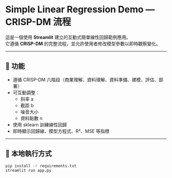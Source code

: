 # Simple Linear Regression Demo — CRISP-DM 流程

這是一個使用 **Streamlit** 建立的互動式簡單線性回歸範例應用。  
它遵循 **CRISP-DM** 的完整流程，並允許使用者修改模型參數以即時觀察變化。

---

## 🧩 功能
- 遵循 CRISP-DM 六階段（商業理解、資料理解、資料準備、建模、評估、部署）
- 可互動調整：
  - 斜率 a
  - 截距 b
  - 噪音大小
  - 資料點數 n
- 使用 sklearn 訓練線性回歸
- 即時顯示回歸線、模型方程式、R²、MSE 等指標

---

## 🚀 本地執行方式

```bash
pip install -r requirements.txt
streamlit run app.py